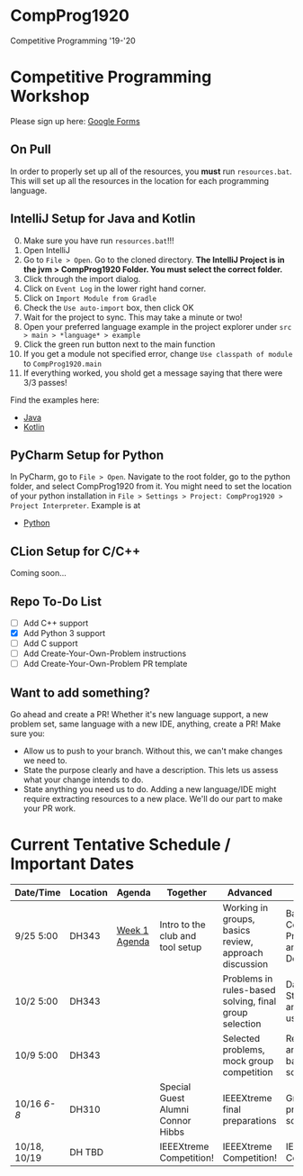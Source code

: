 # CompProg1920
Competitive Programming '19-'20

# Competitive Programming Workshop
Please sign up here: [Google Forms](https://forms.gle/nvYNCUMaHifznWsu6)

## On Pull
In order to properly set up all of the resources, you __must__ run `resources.bat`. This will set up all the resources in the location for each programming language.

## IntelliJ Setup for Java and Kotlin
0. Make sure you have run `resources.bat`!!!
1. Open IntelliJ
2. Go to `File > Open`. Go to the cloned directory. __The IntelliJ Project is in the jvm > CompProg1920 Folder. You must select the correct folder.__
3. Click through the import dialog.
4. Click on `Event Log` in the lower right hand corner.
5. Click on `Import Module from Gradle`
6. Check the `Use auto-import` box, then click OK
7. Wait for the project to sync. This may take a minute or two!
8. Open your preferred language example in the project explorer under `src > main > *language* > example`
9. Click the green run button next to the main function
10. If you get a module not specified error, change `Use classpath of module` to `CompProg1920.main`
11. If everything worked, you shold get a message saying that there were 3/3 passes!

Find the examples here:
- [Java](jvm/CompProg1920/src/main/java/example/CSAcademyOddDivisorsJava.java)
- [Kotlin](jvm/CompProg1920/src/main/kotlin/example/CSAcademyOddDivisorsKt.kt)

## PyCharm Setup for Python
In PyCharm, go to `File > Open`. Navigate to the root folder, go to the python folder, and select CompProg1920 from it. You might need to set the location of your python installation in `File > Settings > Project: CompProg1920 > Project Interpreter`. Example is at
- [Python](python/CompProg1920/example/example.py)

## CLion Setup for C/C++
Coming soon...

## Repo To-Do List
- [ ] Add C++ support
- [x] Add Python 3 support
- [ ] Add C support
- [ ] Add Create-Your-Own-Problem instructions
- [ ] Add Create-Your-Own-Problem PR template

## Want to add something?
Go ahead and create a PR! Whether it's new language support, a new problem set, same language with a new IDE, anything, create a PR! Make sure you:
- Allow us to push to your branch. Without this, we can't make changes we need to.
- State the purpose clearly and have a description. This lets us assess what your change intends to do.
- State anything you need us to do. Adding a new language/IDE might require extracting resources to a new place. We'll do our part to make your PR work.

# Current Tentative Schedule / Important Dates
| Date/Time    | Location | Agenda                                 | Together                          | Advanced                                               | Beginner                                        |
| ------------ | -------- | -------------------------------------- | --------------------------------- | ------------------------------------------------------ | ----------------------------------------------- |
| 9/25 5:00    | DH343    | [Week 1 Agenda](weeks/week1/README.md) | Intro to the club and tool setup  | Working in groups, basics review, approach discussion  | Basics of Competitive Programming and Designing |
| 10/2 5:00    | DH343    |                                        |                                   | Problems in rules-based solving, final group selection | Data Structures and their uses                  |
| 10/9 5:00    | DH343    |                                        |                                   | Selected problems, mock group competition              | Recursion and rules-based solutions             |
| 10/16 *6-8*  | DH310    |                                        | Special Guest Alumni Connor Hibbs | IEEEXtreme final preparations                          | Group problem solving                           |
| 10/18, 10/19 | DH TBD   |                                        | IEEEXtreme Competition!           | IEEEXtreme Competition!                                | IEEEXtreme Competition!                         |
